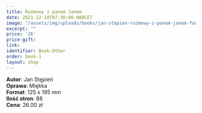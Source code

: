 ```yaml
---
title: Rozmowy z panem Janem
date: 2021-12-10T07:30:00.000CET
image: "/assets/img/uploads/books/jan-stepien-rozmowy-z-panem-janem-fundacja-nowe-teraz-sklep-charytatywny.jpg"
excerpt: ""
price: '26' 
price-gift: 
link: 
identifier: Book-Other
order: book-1
layout: shop
---
```

 
**Autor**: Jan Stępień         
**Oprawa**: Miękka      
**Format**: 125 x 195 mm  
**Ilość stron**: 88     
**Cena**: 26.00 zł
